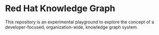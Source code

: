 # Red Hat Knowledge Graph

This repository is an experimental playground to explore
the concept of a developer-focused, organization-wide, knowledge graph system.